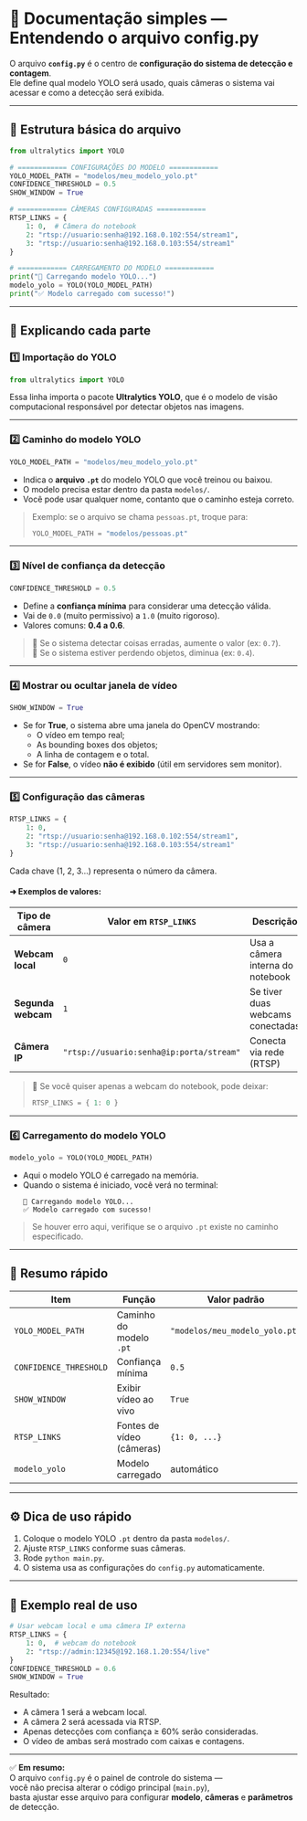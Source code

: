 # 📘 Documentação simples — Entendendo o arquivo config.py

O arquivo **`config.py`** é o centro de **configuração do sistema de detecção e contagem**.  
Ele define qual modelo YOLO será usado, quais câmeras o sistema vai acessar e como a detecção será exibida.

---

## 🧩 Estrutura básica do arquivo

```python
from ultralytics import YOLO

# ============ CONFIGURAÇÕES DO MODELO ============
YOLO_MODEL_PATH = "modelos/meu_modelo_yolo.pt"
CONFIDENCE_THRESHOLD = 0.5
SHOW_WINDOW = True

# ============ CÂMERAS CONFIGURADAS ============
RTSP_LINKS = {
    1: 0,  # Câmera do notebook
    2: "rtsp://usuario:senha@192.168.0.102:554/stream1",
    3: "rtsp://usuario:senha@192.168.0.103:554/stream1"
}

# ============ CARREGAMENTO DO MODELO ============
print("🔄 Carregando modelo YOLO...")
modelo_yolo = YOLO(YOLO_MODEL_PATH)
print("✅ Modelo carregado com sucesso!")
```

---

## 🧠 Explicando cada parte

### 1️⃣ Importação do YOLO
```python
from ultralytics import YOLO
```
Essa linha importa o pacote **Ultralytics YOLO**, que é o modelo de visão computacional responsável por detectar objetos nas imagens.

---

### 2️⃣ Caminho do modelo YOLO
```python
YOLO_MODEL_PATH = "modelos/meu_modelo_yolo.pt"
```
- Indica o **arquivo `.pt`** do modelo YOLO que você treinou ou baixou.  
- O modelo precisa estar dentro da pasta `modelos/`.  
- Você pode usar qualquer nome, contanto que o caminho esteja correto.

> Exemplo: se o arquivo se chama `pessoas.pt`, troque para:
> ```python
> YOLO_MODEL_PATH = "modelos/pessoas.pt"
> ```

---

### 3️⃣ Nível de confiança da detecção
```python
CONFIDENCE_THRESHOLD = 0.5
```
- Define a **confiança mínima** para considerar uma detecção válida.  
- Vai de `0.0` (muito permissivo) a `1.0` (muito rigoroso).  
- Valores comuns: **0.4 a 0.6**.

> 🔹 Se o sistema detectar coisas erradas, aumente o valor (ex: `0.7`).  
> 🔹 Se o sistema estiver perdendo objetos, diminua (ex: `0.4`).

---

### 4️⃣ Mostrar ou ocultar janela de vídeo
```python
SHOW_WINDOW = True
```
- Se for **True**, o sistema abre uma janela do OpenCV mostrando:
  - O vídeo em tempo real;  
  - As bounding boxes dos objetos;  
  - A linha de contagem e o total.
- Se for **False**, o vídeo **não é exibido** (útil em servidores sem monitor).

---

### 5️⃣ Configuração das câmeras
```python
RTSP_LINKS = {
    1: 0,
    2: "rtsp://usuario:senha@192.168.0.102:554/stream1",
    3: "rtsp://usuario:senha@192.168.0.103:554/stream1"
}
```
Cada chave (1, 2, 3...) representa o número da câmera.

#### ➜ Exemplos de valores:
| Tipo de câmera | Valor em `RTSP_LINKS` | Descrição |
|----------------|------------------------|------------|
| **Webcam local** | `0` | Usa a câmera interna do notebook |
| **Segunda webcam** | `1` | Se tiver duas webcams conectadas |
| **Câmera IP** | `"rtsp://usuario:senha@ip:porta/stream"` | Conecta via rede (RTSP) |

> 📌 Se você quiser apenas a webcam do notebook, pode deixar:
> ```python
> RTSP_LINKS = { 1: 0 }
> ```

---

### 6️⃣ Carregamento do modelo YOLO
```python
modelo_yolo = YOLO(YOLO_MODEL_PATH)
```
- Aqui o modelo YOLO é carregado na memória.  
- Quando o sistema é iniciado, você verá no terminal:
  ```
  🔄 Carregando modelo YOLO...
  ✅ Modelo carregado com sucesso!
  ```

> Se houver erro aqui, verifique se o arquivo `.pt` existe no caminho especificado.

---

## 🧩 Resumo rápido

| Item | Função | Valor padrão | Pode alterar? |
|------|--------|---------------|----------------|
| `YOLO_MODEL_PATH` | Caminho do modelo `.pt` | `"modelos/meu_modelo_yolo.pt"` | ✅ |
| `CONFIDENCE_THRESHOLD` | Confiança mínima | `0.5` | ✅ |
| `SHOW_WINDOW` | Exibir vídeo ao vivo | `True` | ✅ |
| `RTSP_LINKS` | Fontes de vídeo (câmeras) | `{1: 0, ...}` | ✅ |
| `modelo_yolo` | Modelo carregado | automático | ⚠️ (não altere manualmente) |

---

## ⚙️ Dica de uso rápido
1. Coloque o modelo YOLO `.pt` dentro da pasta `modelos/`.  
2. Ajuste `RTSP_LINKS` conforme suas câmeras.  
3. Rode `python main.py`.  
4. O sistema usa as configurações do `config.py` automaticamente.

---

## 💬 Exemplo real de uso

```python
# Usar webcam local e uma câmera IP externa
RTSP_LINKS = {
    1: 0,  # webcam do notebook
    2: "rtsp://admin:12345@192.168.1.20:554/live"
}
CONFIDENCE_THRESHOLD = 0.6
SHOW_WINDOW = True
```

Resultado:  
- A câmera 1 será a webcam local.  
- A câmera 2 será acessada via RTSP.  
- Apenas detecções com confiança ≥ 60% serão consideradas.  
- O vídeo de ambas será mostrado com caixas e contagens.

---

✅ **Em resumo:**  
O arquivo `config.py` é o painel de controle do sistema —  
você não precisa alterar o código principal (`main.py`),  
basta ajustar esse arquivo para configurar **modelo**, **câmeras** e **parâmetros** de detecção.
